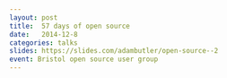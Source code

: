 ```yaml
---
layout: post
title:  57 days of open source
date:   2014-12-8
categories: talks
slides: https://slides.com/adambutler/open-source--2
event: Bristol open source user group
---
```

